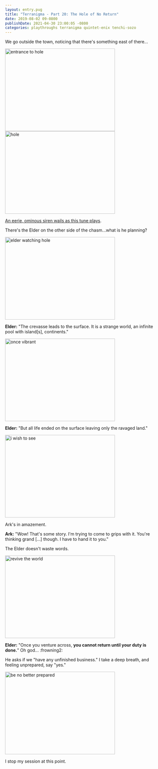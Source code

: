 ```yaml
---
layout: entry.pug
title: "Terranigma - Part 20: The Hole of No Return"
date: 2019-08-02 09-0800
publishDate: 2021-04-30 23:00:05 -0800
categories: playthroughs terranigma quintet-enix tenchi-sozo
---
```


We go outside the town, noticing that there's something east of there...

<img src="https://i.imgur.com/HHWC8KF.png" alt="entrance to hole" width="360" height="270" id="liveblog" />

<img src="https://i.imgur.com/QrUlc7q.png" alt="hole" width="360" height="270" id="liveblog" />

<a href="https://www.youtube.com/watch?v=rIFDYpBAuUs">An eerie, ominous siren wails as this tune plays</a>.

There's the Elder on the other side of the chasm...what is he planning?

<img src="https://i.imgur.com/wV3nKKu.png" alt="elder watching hole" width="360" height="270" id="liveblog" />

**Elder:** "The crevasse leads to the surface. It is a strange world, an infinite pool with island[s], continents."

<img src="https://i.imgur.com/u1N7N96.png" alt="once vibrant" width="360" height="270" id="liveblog" />

**Elder:** "But all life ended on the surface leaving only the ravaged land."

<img src="https://i.imgur.com/1naf78X.png" alt="i wish to see" width="360" height="270" id="liveblog" />

Ark's in amazement.

**Ark:** "Wow! That's some story. I'm trying to come to grips with it. You're thinking grand [...] though. I have to hand it to you."

The Elder doesn't waste words.

<img src="https://i.imgur.com/4R4Rr02.png" alt="revive the world" width="360" height="270" id="liveblog" />

**Elder:** "Once you venture across, **you cannot return until your duty is done.**" Oh god... :frowning2:

He asks if we "have any unfinished business." I take a deep breath, and feeling unprepared, say "yes."

<img src="https://i.imgur.com/cUYhHhd.png" alt="be no better prepared" width="360" height="270" id="liveblog" />

I stop my session at this point.